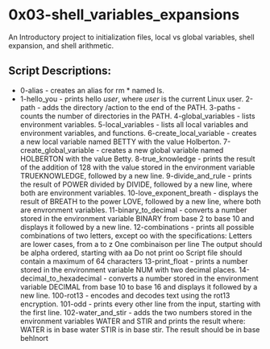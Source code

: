 # 0x03-shell_variables_expansions

An Introductory project to initialization files, local vs global variables, shell expansion, and shell arithmetic.

## Script Descriptions:
- 0-alias - creates an alias for rm * named ls.
- 1-hello_you - prints hello *user*, where *user* is the current Linux user.
2-path - adds the directory /action to the end of the PATH.
3-paths - counts the number of directories in the PATH.
4-global_variables - lists environment variables.
5-local_variables - lists all local variables and environment variables, and functions.
6-create_local_variable - creates a new local variable named BETTY with the value Holberton.
7-create_global_variable - creates a new global variable named HOLBERTON with the value Betty.
8-true_knowledge - prints the result of the addition of 128 with the value stored in the environment variable TRUEKNOWLEDGE, followed by a new line.
9-divide_and_rule - prints the result of POWER divided by DIVIDE, followed by a new line, where both are environment variables.
10-love_exponent_breath - displays the result of BREATH to the power LOVE, followed by a new line, where both are envronment variables.
11-binary_to_decimal - converts a number stored in the environment variable BINARY from base 2 to base 10 and displays it followed by a new line.
12-combinations - prints all possible combinations of two letters, except oo with the specifications:
Letters are lower cases, from a to z
One combinaison per line
The output should be alpha ordered, starting with aa
Do not print oo
Script file should contain a maximum of 64 characters
13-print_float - prints a number stored in the environment variable NUM with two decimal places.
14-decimal_to_hexadecimal - converts a number stored in the environment variable DECIMAL from base 10 to base 16 and displays it followed by a new line.
100-rot13 - encodes and decodes text using the rot13 encryption.
101-odd - prints every other line from the input, starting with the first line.
102-water_and_stir - adds the two numbers stored in the environment variables WATER and STIR and prints the result where:
WATER is in base water
STIR is in base stir.
The result should be in base behlnort
